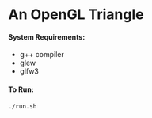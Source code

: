 # An OpenGL Triangle #

#### System Requirements: ####

* g++ compiler
* glew
* glfw3

#### To Run: ####

```
./run.sh
```
